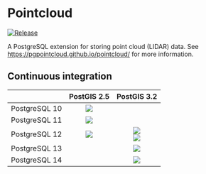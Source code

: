 # Pointcloud #

[![Release][release-image]][releases]

[release-image]: https://img.shields.io/badge/release-1.2.1-green.svg?style=plastic
[releases]: https://github.com/pgpointcloud/pointcloud/releases

A PostgreSQL extension for storing point cloud (LIDAR) data. See
https://pgpointcloud.github.io/pointcloud/ for more information.

## Continuous integration

|                | PostGIS 2.5   | PostGIS 3.2 |
| -------------- |:-------------:|:-----------:|
| PostgreSQL 10  | ![](https://img.shields.io/github/workflow/status/pgpointcloud/pointcloud/%5Bubuntu-18.04%5D%20PostgreSQL%2010%20and%20PostGIS%202.5?label=Ubuntu%2018.04&logo=github&style=plastic) |  |
| PostgreSQL 11  | ![](https://img.shields.io/github/workflow/status/pgpointcloud/pointcloud/%5Bubuntu-18.04%5D%20PostgreSQL%2011%20and%20PostGIS%202.5?label=Ubuntu%2018.04&logo=github&style=plastic) |  |
| PostgreSQL 12  | ![](https://img.shields.io/github/workflow/status/pgpointcloud/pointcloud/%5Bubuntu-18.04%5D%20PostgreSQL%2012%20and%20PostGIS%202.5?label=Ubuntu%2018.04&logo=github&style=plastic) | ![](https://img.shields.io/github/workflow/status/pgpointcloud/pointcloud/%5Bubuntu-18.04%5D%20PostgreSQL%2012%20and%20PostGIS%203.2?label=Ubuntu%2018.04&logo=github&style=plastic)<br />![](https://img.shields.io/github/workflow/status/pgpointcloud/pointcloud/%5Bubuntu-20.04%5D%20PostgreSQL%2012%20and%20PostGIS%203.2?label=Ubuntu%2020.04&logo=github&style=plastic) |
| PostgreSQL 13  |               | ![](https://img.shields.io/github/workflow/status/pgpointcloud/pointcloud/%5Bubuntu-20.04%5D%20PostgreSQL%2013%20and%20PostGIS%203.2?label=Ubuntu%2020.04&logo=github&style=plastic) |
| PostgreSQL 14  |               | ![](https://img.shields.io/github/workflow/status/pgpointcloud/pointcloud/%5Bubuntu-20.04%5D%20PostgreSQL%2014%20and%20PostGIS%203.2?label=Ubuntu%2020.04&logo=github&style=plastic) |
